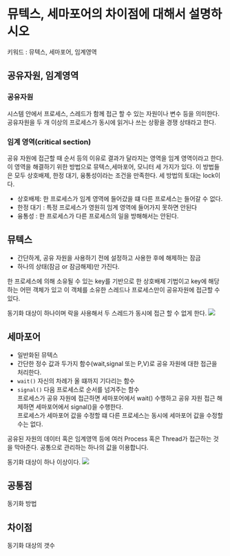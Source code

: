 # 뮤텍스, 세마포어의 차이점에 대해서 설명하시오

키워드 : 뮤텍스, 세마포어, 임계영역

## 공유자원, 임계영역
### 공유자원
시스템 안에서 프로세스, 스레드가 함께 접근 할 수 있는 자원이나 변수 등을 의미한다.  
공유자원을 두 개 이상의 프로세스가 동시에 읽거나 쓰는 상황을 경쟁 상태라고 한다.

### 임계 영역(critical section)
공유 자원에 접근할 때 순서 등의 이유로 결과가 달라지는 영역을 임계 영역이라고 한다.
이 영역을 해결하기 위한 방법으로 뮤텍스,세마포어, 모니터 세 가지가 있다. 이 방법들은 모두 상호배제, 한정 대기, 융통성이라는 조건을 만족한다. 세 방법의 토대는 lock이다.
- 상호배제: 한 프로세스가 임계 영역에 들어갔을 떄 다른 프로세스는 들어갈 수 없다.
- 한정 대기 : 특정 프로세스가 영원히 임계 영역에 들어가지 못하면 안된다
- 융통성 : 한 프로세스가 다른 프로세스의 일을 방해해서는 안된다. 

## 뮤텍스
- 간단하게, 공유 자원을 사용하기 전에 설정하고 사용한 후에 해제하는 잠금
- 하나의 상태(잠금 or 잠금해제)만 가진다.  

한 프로세스에 의해 소유될 수 있는 key를 기반으로 한 상호배제 기법이고 key에 해당하는 어떤 객체가 있고 이 객체를 소유한 스레드나 프로세스만이 공유자원에 접근할 수 있다.  

동기화 대상이 하나이며 락을 사용해서 두 스레드가 동시에 접근 할 수 없게 한다. 
![](https://i.imgur.com/jfZC3oV.png)


## 세마포어
- 일반화된 뮤텍스
- 간단한 정수 값과 두가지 함수(wait,signal 또는 P,V)로 공유 자원에 대한 접근을 처리한다.
- `wait()` 자신의 차례가 올 떄까지 기다리는 함수
- `signal()` 다음 프로세스로 순서를 넘겨주는 함수  
프로세스가 공유 자원에 접근하면 세마포어에서 wait() 수행하고 공유 자원 접근 해제하면 세마포어에서 signal()을 수행한다.  
프로세스가 세마포어 값을 수정할 떄 다른 프로세스는 동시에 세마포어 값을 수정할 수는 없다.  

공유된 자원의 데이터 혹은 임계영역 등에 여러 Process 혹은 Thread가 접근하는 것을 막아준다. 
공통으로 관리하는 하나의 값을 이용합니다.  

동기화 대상이 하나 이상이다.
![](https://i.imgur.com/VsmTFVq.png)

## 공통점
동기화 방법
## 차이점
동기화 대상의 갯수